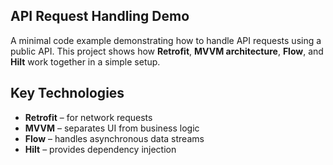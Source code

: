 <h2>API Request Handling Demo</h2>
<p>
  A minimal code example demonstrating how to handle API requests using a public API. This project shows how <strong>Retrofit</strong>, <strong>MVVM architecture</strong>, <strong>Flow</strong>, and <strong>Hilt</strong> work together in a simple setup.
</p>
<h2>Key Technologies</h2>
<ul>
  <li><strong>Retrofit</strong> – for network requests</li>
  <li><strong>MVVM</strong> – separates UI from business logic</li>
  <li><strong>Flow</strong> – handles asynchronous data streams</li>
  <li><strong>Hilt</strong> – provides dependency injection</li>
</ul>
